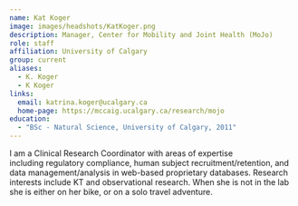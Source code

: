 ```yaml
---
name: Kat Koger
image: images/headshots/KatKoger.png
description: Manager, Center for Mobility and Joint Health (MoJo)
role: staff
affiliation: University of Calgary
group: current
aliases:
  - K. Koger
  - K Koger
links:
  email: katrina.koger@ucalgary.ca
  home-page: https://mccaig.ucalgary.ca/research/mojo
education:
  - "BSc - Natural Science, University of Calgary, 2011"
---
```


I am a Clinical Research Coordinator with areas of expertise including regulatory compliance, 
human subject recruitment/retention, and data management/analysis in web-based proprietary 
databases. Research interests include KT and observational research. When she is not in the 
lab she is either on her bike, or on a solo travel adventure.
